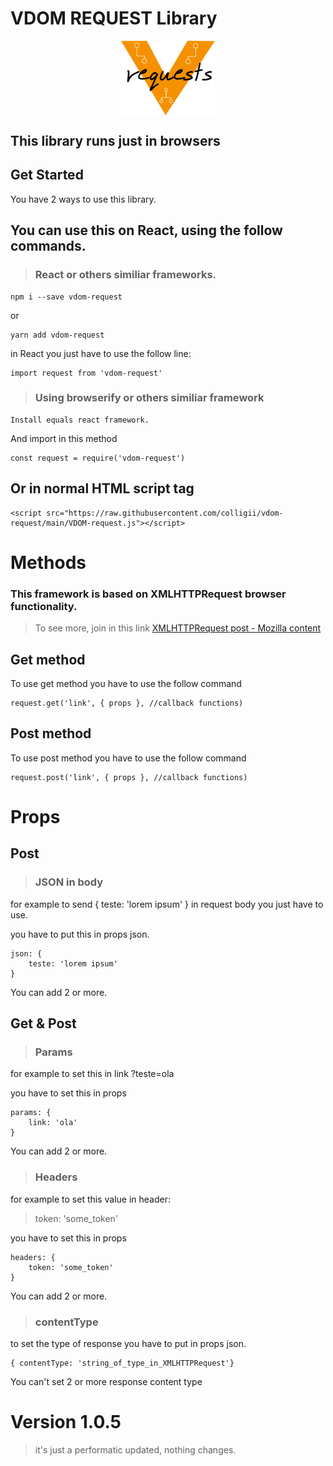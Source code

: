 # VDOM REQUEST Library
<img style="max-width: 150px;display: block; margin: 0 auto;" title="VDOM Request" src="https://raw.githubusercontent.com/colligii/vdom-request/main/VDOM-request.png">

## This library runs just in browsers

## Get Started

You have 2 ways to use this library.

## You can use this on React, using the follow commands.

> ### React or others similiar frameworks.

```
npm i --save vdom-request 
```
or
```
yarn add vdom-request
```

in React you just have to use the follow line:
```
import request from 'vdom-request'
```

> ### Using browserify or others similiar framework 

```
Install equals react framework.
```

And import in this method

```
const request = require('vdom-request')
```
## Or in normal HTML script tag

```
<script src="https://raw.githubusercontent.com/colligii/vdom-request/main/VDOM-request.js"></script>
```

# Methods

### This framework is based on XMLHTTPRequest browser functionality.

> To see more, join in this link [XMLHTTPRequest post - Mozilla content](https://developer.mozilla.org/pt-BR/docs/Web/API/XMLHTTPRequest) 

## Get method

To use get method you have to use the follow command
```
request.get('link', { props }, //callback functions)
```
## Post method

To use post method you have to use the follow command
```
request.post('link', { props }, //callback functions)
```
# Props


## Post

> ### JSON in body
for example to send { teste: 'lorem ipsum' } in request body you just have to use.

you have to put this in props json.
```
json: {
    teste: 'lorem ipsum'
}
```
You can add 2 or more.

## Get & Post

> ### Params

for example to set this in link ?teste=ola

you have to set this in props
```
params: {
    link: 'ola'
}
```
You can add 2 or more.
> ### Headers

for example to set this value in header:
> token: 'some_token'

you have to set this in props
```
headers: {
    token: 'some_token'
}
```
You can add 2 or more.

> ### contentType

to set the type of response you have to put in props json.

```
{ contentType: 'string_of_type_in_XMLHTTPRequest'}
```
You can't set 2 or more response content type

# Version 1.0.5

> it's just a performatic updated, nothing changes.